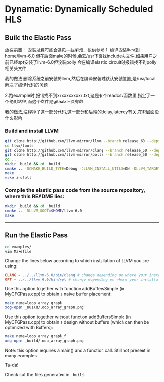 # Dynamatic: Dynamically Scheduled HLS

## Build the Elastic Pass

放在前面：
安装过程可能会遇见一些麻烦，仅供参考
1.
编译安装llvm到home/llvm-6.0
但在后面make的时候,会去/usr下面找include头文件,如果用户之前已经apt安装了llvm-6.0但没装polly
会在编译elastic circuit时报错找不到polly相关头文件

我的做法
删除系统之前安装的llvm,然后在编译安装时默认安装位置,是/usr/local
解决了编译代码的问题

2.跑example时,报错找不到xxxxxxxxxxx.txt,这是有个readcsv函数里,指定了一个绝对路径,而这个文件是github上没有的

我的做法,注释掉了这一部分代码,这一部分和后端的delay,latency有关,在IR层面没什么影响

### Build and install LLVM 

```bash
git clone http://github.com/llvm-mirror/llvm --branch release_60 --depth 1
cd llvm/tools
git clone http://github.com/llvm-mirror/clang --branch release_60 --depth 1
git clone http://github.com/llvm-mirror/polly --branch release_60 --depth 1
cd ..
mkdir _build && cd _build
cmake .. -DCMAKE_BUILD_TYPE=Debug -DLLVM_INSTALL_UTILS=ON -DLLVM_TARGETS_TO_BUILD="X86" -DCMAKE_INSTALL_PREFIX=$HOME/llvm-6.0
make
make install
```

### Compile the elastic pass code from the source repository, where this README lies:

```bash
mkdir _build && cd _build
cmake .. -DLLVM_ROOT=$HOME/llvm-6.0
make
```

--------------------------------------------------------------

## Run the Elastic Pass

```bash
cd examples/
vim Makefile
```

Change the lines below according to which installation of LLVM you are using:
```makefile
CLANG = ../../llvm-6.0/bin/clang # change depending on where your installation of clang is
OPT = ../../llvm-6.0/bin/opt # change depending on where your installation of opt is
```

Use this option together with function addBuffersSimple (in MyCFGPass.cpp) to obtain a naive buffer placement:
```bash
make name=loop_array graph
xdg-open _build/loop_array_graph.png
```

Use this option together without function addBuffersSimple (in MyCFGPass.cpp) to obtain a design without buffers (which can then be optimized with Buffers):
```bash
make name=loop_array graph_f
xdg-open _build/loop_array_graph.png
```
Note: this option requires a main() and a function call. Still not present in many examples.

Ta-da!

Check out the files generated in `_build`.

